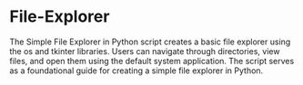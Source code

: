# File-Explorer
The Simple File Explorer in Python script creates a basic file explorer using the os and tkinter libraries. Users can navigate through directories, view files, and open them using the default system application. The script serves as a foundational guide for creating a simple file explorer in Python. 

